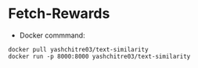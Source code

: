 # Fetch-Rewards

* Docker commmand:
```shell
docker pull yashchitre03/text-similarity
docker run -p 8000:8000 yashchitre03/text-similarity
```